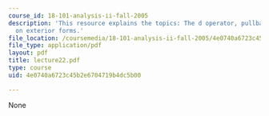 ```yaml
---
course_id: 18-101-analysis-ii-fall-2005
description: 'This resource explains the topics: The d operator, pullback operator
  on exterior forms.'
file_location: /coursemedia/18-101-analysis-ii-fall-2005/4e0740a6723c45b2e6704719b4dc5b00_lecture22.pdf
file_type: application/pdf
layout: pdf
title: lecture22.pdf
type: course
uid: 4e0740a6723c45b2e6704719b4dc5b00

---
```

None